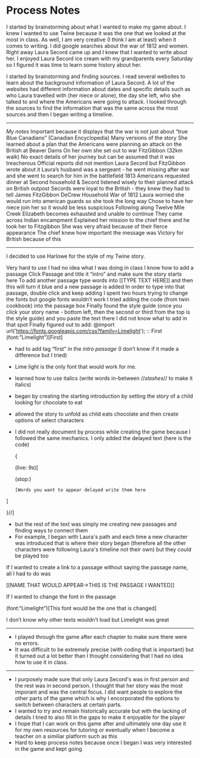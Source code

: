 # Process Notes

I started by brainstorming about what I wanted to make my game about. I knew I wanted to use Twine because it was the one that we looked at the most in class. As well, I am very creative (I think I am at least) when it comes to writing. I did google searches about the war of 1812 and women. Right away Laura Secord came up and I knew that I wanted to write about her. I enjoyed Laura Secord ice cream with my grandparents every Saturday so I figured it was time to learn some history about her.

I started by brainstorming and finding sources. I read several websites to learn about the background information of Laura Secord. A lot of the websites had different information about dates and specific details such as who Laura travelled with (her niece or alone), the day she left, who she talked to and where the Americans were going to attack. I looked through the sources to find the information that was the same across the most sources and then I began writing a timeline. 

***
*My notes*
Important because it displays that the war is not just about “true Blue Canadians” (Canadian Encyclopedia)
Many versions of the story
She learned about a plan that the Americans were planning an attack on the British at Beaver Dams
On her own she set out to war FitzGibbon (32km walk)
No exact details of her journey but can be assumed that it was treacherous
Official reports did not mention Laura Secord but FitzGibbon wrote about it
Laura’s husband was a sergeant - he went missing after war and she went to search for him in the battlefield
1813
Americans requested dinner at Second household & Secord listened wisely to their planned attack on British outpost
Secords were loyal to the British - they knew they had to tell James FitzGibbon
DeCrew Household
War of 1812
Laura worried she would run into american guards so she took the long way
Chose to have her niece join her so it would be less suspicious
Following along Twelve Mile Creek
Elizabeth becomes exhausted and unable to continue
They came across Indian encampment
Explained her mission to the chief there and he took her to Fitzgibbon
She was very afraid because of their fierce appearance
The chief knew how important the message was
Victory for British because of this

***
I decided to use Harlowe for the style of my Twine story.

Very hard to use
I had no idea what I was doing in class
I know how to add a passage
Click Passage and title it “intro” and make sure the story starts here
To add another passage type words into [[TYPE TEXT HERE]] and then this will turn it blue and a new passage is added
In order to type into that passage, double click and keep adding
I spent two hours trying to change the fonts but google fonts wouldn’t work
I tried adding the code (from twin cookbook) into the passage box
Finally found the style guide (once you click your story name - bottom left, then the second or third from the top is the style guide) and you paste the text there
I did not know what to add in that spot
Finally figured out to add: 
@import url('https://fonts.googleapis.com/css?family=Limelight');
:: First
(font:”Limelight”)[First]

- had to add tag “first” in the *intro passage* (I don’t know if it made a difference but I tried)
- Lime light is the only font that would work for me.
- learned how to use italics (write words in-between //*slashes*// to make it italics)

- began by creating the starting introduction by setting the story of a child looking for chocolate to eat
- allowed the story to unfold as child eats chocolate and then create options of select characters

- I did not really document by process while creating the game because I followed the same mechanics. 
I only added the delayed text (here is the code) 
	
  {
   
   (live: 9s)[
       
	 (stop:)
     
	  [Words you want to appear delayed write them here
   	
 ]

}//]


- but the rest of the text was simply me creating new passages and finding ways to connect them
- For example, I began with Laura's path and each time a new character was introduced that is where their story began (therefore all the other characters were following Laura's timeline not their own) but they could be played too

If I wanted to create a link to a passage without saying the passage name, all I had to do was 

[[NAME THAT WOULD APPEAR->THIS IS THE PASSAGE I WANTED]]

If I wanted to change the font in the passage

(font:“Limelight”)[This font would be the one that is changed]

I don’t know why other texts wouldn’t load but Limelight was great

***
- I played through the game after each chapter to make sure there were no errors. 
- It was difficult to be extremely precise (with coding that is important) but it turned out a lot better than I thought considering that I had no idea how to use it in class.

***

- I purposely made sure that only Laura Secord's was in first person and the rest was in second person. I thought that her story was the most imporant and was the central focus. I did want people to explore the other parts of the game which is why I encorporated the options to switch between characters at certain parts.
- I wanted to try and remain historically accurate but with the lacking of details I tried to also fill in the gaps to make it enjoyable for the player
- I hope that I can work on this game after and ultimately one day use it for my own resources for tutoring or eventually when I become a teacher on a similiar platform such as this
- Hard to keep process notes because once I began I was very interested in the game and kept going

